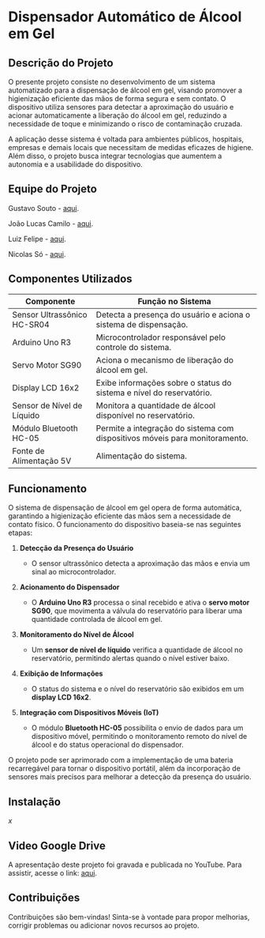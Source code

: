 # **Dispensador Automático de Álcool em Gel**  

## **Descrição do Projeto**  
O presente projeto consiste no desenvolvimento de um sistema automatizado para a dispensação de álcool em gel, visando promover a higienização eficiente das mãos de forma segura e sem contato. O dispositivo utiliza sensores para detectar a aproximação do usuário e acionar automaticamente a liberação do álcool em gel, reduzindo a necessidade de toque e minimizando o risco de contaminação cruzada.  

A aplicação desse sistema é voltada para ambientes públicos, hospitais, empresas e demais locais que necessitam de medidas eficazes de higiene. Além disso, o projeto busca integrar tecnologias que aumentem a autonomia e a usabilidade do dispositivo.  

## **Equipe do Projeto**  
Gustavo Souto - [aqui](https://github.com/gustavosouto).

João Lucas Camilo - [aqui](https://github.com/joaolucascamilo).

Luiz Felipe - [aqui](https://github.com/LuizFelipee96).

Nicolas Só - [aqui](https://github.com/Nilssasi).


## **Componentes Utilizados**  

| **Componente**              | **Função no Sistema**                                                         |
|----------------------------|-------------------------------------------------------------------------------|
| Sensor Ultrassônico HC-SR04 | Detecta a presença do usuário e aciona o sistema de dispensação.             |
| Arduino Uno R3             | Microcontrolador responsável pelo controle do sistema.                       |
| Servo Motor SG90           | Aciona o mecanismo de liberação do álcool em gel.                            |
| Display LCD 16x2           | Exibe informações sobre o status do sistema e nível do reservatório.         |
| Sensor de Nível de Líquido | Monitora a quantidade de álcool disponível no reservatório.                  |
| Módulo Bluetooth HC-05     | Permite a integração do sistema com dispositivos móveis para monitoramento.  |
| Fonte de Alimentação 5V    | Alimentação do sistema.                                                      |

## **Funcionamento**  

O sistema de dispensação de álcool em gel opera de forma automática, garantindo a higienização eficiente das mãos sem a necessidade de contato físico. O funcionamento do dispositivo baseia-se nas seguintes etapas:  

1. **Detecção da Presença do Usuário**  
   - O sensor ultrassônico detecta a aproximação das mãos e envia um sinal ao microcontrolador.  

2. **Acionamento do Dispensador**  
   - O **Arduino Uno R3** processa o sinal recebido e ativa o **servo motor SG90**, que movimenta a válvula do reservatório para liberar uma quantidade controlada de álcool em gel.  

3. **Monitoramento do Nível de Álcool**  
   - Um **sensor de nível de líquido** verifica a quantidade de álcool no reservatório, permitindo alertas quando o nível estiver baixo.  

4. **Exibição de Informações**  
   - O status do sistema e o nível do reservatório são exibidos em um **display LCD 16x2**.  

5. **Integração com Dispositivos Móveis (IoT)**  
   - O módulo **Bluetooth HC-05** possibilita o envio de dados para um dispositivo móvel, permitindo o monitoramento remoto do nível de álcool e do status operacional do dispensador.  

O projeto pode ser aprimorado com a implementação de uma bateria recarregável para tornar o dispositivo portátil, além da incorporação de sensores mais precisos para melhorar a detecção da presença do usuário.  

## **Instalação**  
_x_  

## **Video Google Drive**  
A apresentação deste projeto foi gravada e publicada no YouTube. Para assistir, acesse o link: [aqui](https://drive.google.com/file/d/1Z5Y4WT4Inxv3UNY7E61F3dmGt30_tQ0w/view?usp=sharing).  

## **Contribuições**  
Contribuições são bem-vindas! Sinta-se à vontade para propor melhorias, corrigir problemas ou adicionar novos recursos ao projeto.  

